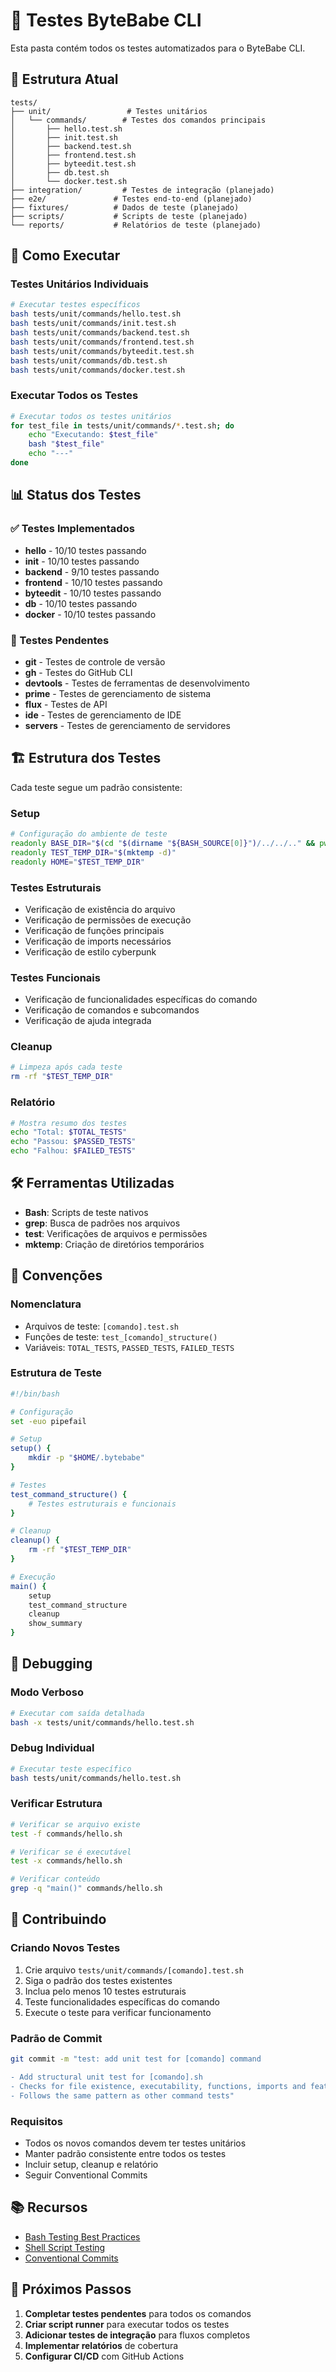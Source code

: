 # 🧪 Testes ByteBabe CLI

Esta pasta contém todos os testes automatizados para o ByteBabe CLI.

## 📁 Estrutura Atual

```
tests/
├── unit/                 # Testes unitários
│   └── commands/        # Testes dos comandos principais
│       ├── hello.test.sh
│       ├── init.test.sh
│       ├── backend.test.sh
│       ├── frontend.test.sh
│       ├── byteedit.test.sh
│       ├── db.test.sh
│       └── docker.test.sh
├── integration/         # Testes de integração (planejado)
├── e2e/               # Testes end-to-end (planejado)
├── fixtures/          # Dados de teste (planejado)
├── scripts/           # Scripts de teste (planejado)
└── reports/           # Relatórios de teste (planejado)
```

## 🚀 Como Executar

### Testes Unitários Individuais
```bash
# Executar testes específicos
bash tests/unit/commands/hello.test.sh
bash tests/unit/commands/init.test.sh
bash tests/unit/commands/backend.test.sh
bash tests/unit/commands/frontend.test.sh
bash tests/unit/commands/byteedit.test.sh
bash tests/unit/commands/db.test.sh
bash tests/unit/commands/docker.test.sh
```

### Executar Todos os Testes
```bash
# Executar todos os testes unitários
for test_file in tests/unit/commands/*.test.sh; do
    echo "Executando: $test_file"
    bash "$test_file"
    echo "---"
done
```

## 📊 Status dos Testes

### ✅ Testes Implementados
- **hello** - 10/10 testes passando
- **init** - 10/10 testes passando
- **backend** - 9/10 testes passando
- **frontend** - 10/10 testes passando
- **byteedit** - 10/10 testes passando
- **db** - 10/10 testes passando
- **docker** - 10/10 testes passando

### 🔄 Testes Pendentes
- **git** - Testes de controle de versão
- **gh** - Testes do GitHub CLI
- **devtools** - Testes de ferramentas de desenvolvimento
- **prime** - Testes de gerenciamento de sistema
- **flux** - Testes de API
- **ide** - Testes de gerenciamento de IDE
- **servers** - Testes de gerenciamento de servidores

## 🏗️ Estrutura dos Testes

Cada teste segue um padrão consistente:

### Setup
```bash
# Configuração do ambiente de teste
readonly BASE_DIR="$(cd "$(dirname "${BASH_SOURCE[0]}")/../../.." && pwd)"
readonly TEST_TEMP_DIR="$(mktemp -d)"
readonly HOME="$TEST_TEMP_DIR"
```

### Testes Estruturais
- Verificação de existência do arquivo
- Verificação de permissões de execução
- Verificação de funções principais
- Verificação de imports necessários
- Verificação de estilo cyberpunk

### Testes Funcionais
- Verificação de funcionalidades específicas do comando
- Verificação de comandos e subcomandos
- Verificação de ajuda integrada

### Cleanup
```bash
# Limpeza após cada teste
rm -rf "$TEST_TEMP_DIR"
```

### Relatório
```bash
# Mostra resumo dos testes
echo "Total: $TOTAL_TESTS"
echo "Passou: $PASSED_TESTS"
echo "Falhou: $FAILED_TESTS"
```

## 🛠️ Ferramentas Utilizadas

- **Bash**: Scripts de teste nativos
- **grep**: Busca de padrões nos arquivos
- **test**: Verificações de arquivos e permissões
- **mktemp**: Criação de diretórios temporários

## 📝 Convenções

### Nomenclatura
- Arquivos de teste: `[comando].test.sh`
- Funções de teste: `test_[comando]_structure()`
- Variáveis: `TOTAL_TESTS`, `PASSED_TESTS`, `FAILED_TESTS`

### Estrutura de Teste
```bash
#!/bin/bash

# Configuração
set -euo pipefail

# Setup
setup() {
    mkdir -p "$HOME/.bytebabe"
}

# Testes
test_command_structure() {
    # Testes estruturais e funcionais
}

# Cleanup
cleanup() {
    rm -rf "$TEST_TEMP_DIR"
}

# Execução
main() {
    setup
    test_command_structure
    cleanup
    show_summary
}
```

## 🐛 Debugging

### Modo Verboso
```bash
# Executar com saída detalhada
bash -x tests/unit/commands/hello.test.sh
```

### Debug Individual
```bash
# Executar teste específico
bash tests/unit/commands/hello.test.sh
```

### Verificar Estrutura
```bash
# Verificar se arquivo existe
test -f commands/hello.sh

# Verificar se é executável
test -x commands/hello.sh

# Verificar conteúdo
grep -q "main()" commands/hello.sh
```

## 🤝 Contribuindo

### Criando Novos Testes
1. Crie arquivo `tests/unit/commands/[comando].test.sh`
2. Siga o padrão dos testes existentes
3. Inclua pelo menos 10 testes estruturais
4. Teste funcionalidades específicas do comando
5. Execute o teste para verificar funcionamento

### Padrão de Commit
```bash
git commit -m "test: add unit test for [comando] command

- Add structural unit test for [comando].sh
- Checks for file existence, executability, functions, imports and features
- Follows the same pattern as other command tests"
```

### Requisitos
- Todos os novos comandos devem ter testes unitários
- Manter padrão consistente entre todos os testes
- Incluir setup, cleanup e relatório
- Seguir Conventional Commits

## 📚 Recursos

- [Bash Testing Best Practices](https://github.com/kward/shunit2)
- [Shell Script Testing](https://www.shellscript.sh/test.html)
- [Conventional Commits](https://www.conventionalcommits.org/)

## 🎯 Próximos Passos

1. **Completar testes pendentes** para todos os comandos
2. **Criar script runner** para executar todos os testes
3. **Adicionar testes de integração** para fluxos completos
4. **Implementar relatórios** de cobertura
5. **Configurar CI/CD** com GitHub Actions 
